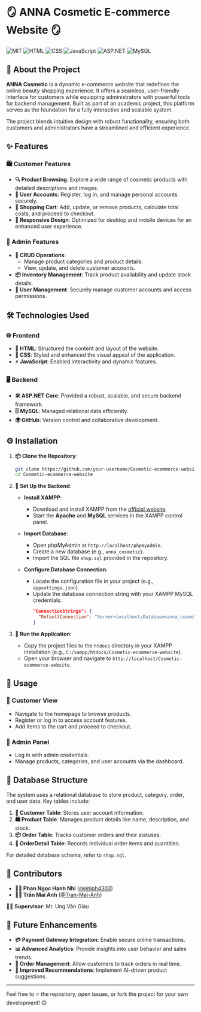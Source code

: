 # 🪞 ANNA Cosmetic E-commerce Website 🪞
![MIT](https://img.shields.io/badge/License-MIT-green) ![HTML](https://img.shields.io/badge/Frontend-HTML-orange) ![CSS](https://img.shields.io/badge/CSS-blue) ![JavaScript](https://img.shields.io/badge/JavaScript-yellow) ![ASP.NET](https://img.shields.io/badge/Backend-ASP.NET-purple) ![MySQL](https://img.shields.io/badge/Database-MySQL-lightblue)


## 📖 About the Project

**ANNA Cosmetic** is a dynamic e-commerce website that redefines the online beauty shopping experience. It offers a seamless, user-friendly interface for customers while equipping administrators with powerful tools for backend management. Built as part of an academic project, this platform serves as the foundation for a fully interactive and scalable system.

The project blends intuitive design with robust functionality, ensuring both customers and administrators have a streamlined and efficient experience.


## ✨ Features

### 🛍️ Customer Features
- **🔍 Product Browsing**: Explore a wide range of cosmetic products with detailed descriptions and images.
- **🔐 User Accounts**: Register, log in, and manage personal accounts securely.
- **🛒 Shopping Cart**: Add, update, or remove products, calculate total costs, and proceed to checkout.
- **📱 Responsive Design**: Optimized for desktop and mobile devices for an enhanced user experience.

### 🔧 Admin Features
- **📂 CRUD Operations**:
  - Manage product categories and product details.
  - View, update, and delete customer accounts.
- **📦 Inventory Management**: Track product availability and update stock details.
- **👥 User Management**: Securely manage customer accounts and access permissions.

## 🛠️ Technologies Used

### 🌐 Frontend
- **🧱 HTML**: Structured the content and layout of the website.
- **🎨 CSS**: Styled and enhanced the visual appeal of the application.
- **⚡ JavaScript**: Enabled interactivity and dynamic features.

### 🖥️ Backend
- **🛠️ ASP.NET Core**: Provided a robust, scalable, and secure backend framework.
- **🗄️ MySQL**: Managed relational data efficiently.
- **🌍 GitHub**: Version control and collaborative development.

## ⚙️ Installation

1. **📦 Clone the Repository**:
   ```bash
   git clone https://github.com/your-username/Cosmetic-ecommerce-website.git
   cd Cosmetic-ecommerce-website
   ```

2. **🔧 Set Up the Backend**:
   - **Install XAMPP**:
     - Download and install XAMPP from the [official website](https://www.apachefriends.org/index.html).
     - Start the **Apache** and **MySQL** services in the XAMPP control panel.

   - **Import Database**:
     - Open phpMyAdmin at `http://localhost/phpmyadmin`.
     - Create a new database (e.g., `anna_cosmetic`).
     - Import the SQL file `shop.sql` provided in the repository.

   - **Configure Database Connection**:
     - Locate the configuration file in your project (e.g., `appsettings.json`).
     - Update the database connection string with your XAMPP MySQL credentials:
       ```json
       "ConnectionStrings": {
         "DefaultConnection": "Server=localhost;Database=anna_cosmetic;User Id=root;Password=;"
       }
       ```

3. **🚀 Run the Application**:
   - Copy the project files to the `htdocs` directory in your XAMPP installation (e.g., `C:/xampp/htdocs/Cosmetic-ecommerce-website`).
   - Open your browser and navigate to `http://localhost/Cosmetic-ecommerce-website`.


## 🚀 Usage

### 🛒 Customer View
- Navigate to the homepage to browse products.
- Register or log in to access account features.
- Add items to the cart and proceed to checkout.

### 🔧 Admin Panel
- Log in with admin credentials.
- Manage products, categories, and user accounts via the dashboard.

## 📂 Database Structure

The system uses a relational database to store product, category, order, and user data. Key tables include:

1. **👤 Customer Table**: Stores user account information.
2. **🛍️ Product Table**: Manages product details like name, description, and stock.
3. **📦 Order Table**: Tracks customer orders and their statuses.
4. **📃 OrderDetail Table**: Records individual order items and quantities.

For detailed database schema, refer to `shop.sql`.

## 🤝 Contributors

- **👩‍💻 Phan Ngọc Hạnh Nhi** ([@nhiph4303](https://github.com/nhiph4303))  
- **👩‍💻 Trần Mai Anh** ([@Tran-Mai-Anh](https://github.com/Tran-Mai-Anh))  

🧑‍🏫 **Supervisor**: Mr. Ung Văn Giàu


## 🔮 Future Enhancements

- **💳 Payment Gateway Integration**: Enable secure online transactions.
- **📊 Advanced Analytics**: Provide insights into user behavior and sales trends.
- **🚚 Order Management**: Allow customers to track orders in real time.
- **🤖 Improved Recommendations**: Implement AI-driven product suggestions.
  
---

Feel free to ⭐ the repository, open issues, or fork the project for your own development! 😊
